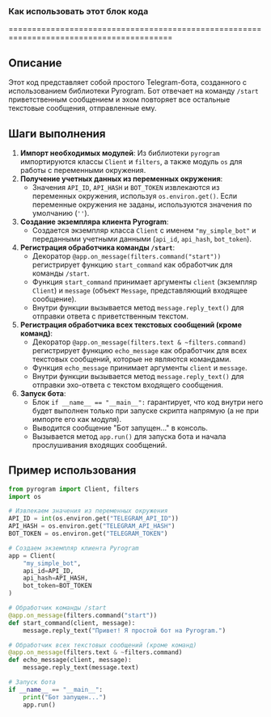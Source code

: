 ### Как использовать этот блок кода
=========================================================================================

Описание
-------------------------
Этот код представляет собой простого Telegram-бота, созданного с использованием библиотеки Pyrogram. Бот отвечает на команду `/start` приветственным сообщением и эхом повторяет все остальные текстовые сообщения, отправленные ему.

Шаги выполнения
-------------------------
1. **Импорт необходимых модулей**: Из библиотеки `pyrogram` импортируются классы `Client` и `filters`, а также модуль `os` для работы с переменными окружения.
2. **Получение учетных данных из переменных окружения**:
   - Значения `API_ID`, `API_HASH` и `BOT_TOKEN` извлекаются из переменных окружения, используя `os.environ.get()`. Если переменные окружения не заданы, используются значения по умолчанию (`''`).
3. **Создание экземпляра клиента Pyrogram**:
   - Создается экземпляр класса `Client` с именем `"my_simple_bot"` и переданными учетными данными (`api_id`, `api_hash`, `bot_token`).
4. **Регистрация обработчика команды `/start`**:
   - Декоратор `@app.on_message(filters.command("start"))` регистрирует функцию `start_command` как обработчик для команды `/start`.
   - Функция `start_command` принимает аргументы `client` (экземпляр `Client`) и `message` (объект `Message`, представляющий входящее сообщение).
   - Внутри функции вызывается метод `message.reply_text()` для отправки ответа с приветственным текстом.
5. **Регистрация обработчика всех текстовых сообщений (кроме команд)**:
   - Декоратор `@app.on_message(filters.text & ~filters.command)` регистрирует функцию `echo_message` как обработчик для всех текстовых сообщений, которые не являются командами.
   - Функция `echo_message` принимает аргументы `client` и `message`.
   - Внутри функции вызывается метод `message.reply_text()` для отправки эхо-ответа с текстом входящего сообщения.
6. **Запуск бота**:
   - Блок `if __name__ == "__main__":` гарантирует, что код внутри него будет выполнен только при запуске скрипта напрямую (а не при импорте его как модуля).
   - Выводится сообщение "Бот запущен..." в консоль.
   - Вызывается метод `app.run()` для запуска бота и начала прослушивания входящих сообщений.

Пример использования
-------------------------

```python
from pyrogram import Client, filters
import os

# Извлекаем значения из переменных окружения
API_ID = int(os.environ.get("TELEGRAM_API_ID"))
API_HASH = os.environ.get("TELEGRAM_API_HASH")
BOT_TOKEN = os.environ.get("TELEGRAM_TOKEN")

# Создаем экземпляр клиента Pyrogram
app = Client(
    "my_simple_bot",
    api_id=API_ID,
    api_hash=API_HASH,
    bot_token=BOT_TOKEN
)

# Обработчик команды /start
@app.on_message(filters.command("start"))
def start_command(client, message):
    message.reply_text("Привет! Я простой бот на Pyrogram.")

# Обработчик всех текстовых сообщений (кроме команд)
@app.on_message(filters.text & ~filters.command)
def echo_message(client, message):
    message.reply_text(message.text)

# Запуск бота
if __name__ == "__main__":
    print("Бот запущен...")
    app.run()